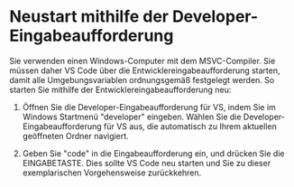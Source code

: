 <h1 data-loc-id="walkthrough.windows.title.open.dev.command.prompt">Neustart mithilfe der Developer-Eingabeaufforderung</h1>
<p data-loc-id="walkthrough.windows.background.dev.command.prompt"> Sie verwenden einen Windows-Computer mit dem MSVC-Compiler. Sie müssen daher VS Code über die Entwicklereingabeaufforderung starten, damit alle Umgebungsvariablen ordnungsgemäß festgelegt werden. So starten Sie mithilfe der Entwicklereingabeaufforderung neu:</p>
<ol>
<li><p data-loc-id="walkthrough.open.command.prompt">Öffnen Sie die Developer-Eingabeaufforderung für VS, indem Sie im Windows Startmenü "developer" eingeben. Wählen Sie die Developer-Eingabeaufforderung für VS aus, die automatisch zu Ihrem aktuellen geöffneten Ordner navigiert.</p>
</li>
<li><p data-loc-id="walkthrough.windows.press.f5">Geben Sie "code" in die Eingabeaufforderung ein, und drücken Sie die EINGABETASTE. Dies sollte VS Code neu starten und Sie zu dieser exemplarischen Vorgehensweise zurückkehren. </p>
</li>
</ol>